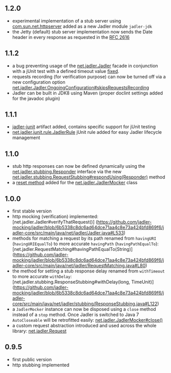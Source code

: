 ## 1.2.0
* experimental implementation of a stub server using [com.sun.net.httpserver](https://docs.oracle.com/javase/6/docs/jre/api/net/httpserver/spec/com/sun/net/httpserver/HttpServer.html) added as a new Jadler module `jadler-jdk`
* the Jetty (default) stub server implementation now sends the Date header in every response as requested in the [RFC 2616](http://www.w3.org/Protocols/rfc2616/rfc2616-sec14.html#sec14.18)

## 1.1.2
* a bug preventing usage of the [net.jadler.Jadler](https://github.com/jadler-mocking/jadler/blob/f2197df3efa1e49e8cb6def08fd8a9a97e826523/jadler-core/src/main/java/net/jadler/Jadler.java) facade in conjunction with a jUnit test with a defined timeout value [fixed](https://github.com/jadler-mocking/jadler/blob/f2197df3efa1e49e8cb6def08fd8a9a97e826523/jadler-core/src/main/java/net/jadler/Jadler.java#L534).
* requests recording (for verification purpose) can now be turned off via a new configuration option [net.jadler.Jadler.OngoingConfiguration#skipsRequestsRecording](https://github.com/jadler-mocking/jadler/blob/352e85badd090cd3be00c8a28a69b69401e01951/jadler-core/src/main/java/net/jadler/Jadler.java#L735)
* Jadler can be built in JDK8 using Maven (proper doclint settings added for the javadoc plugin)

## 1.1.1
* [jadler-junit](https://github.com/jadler-mocking/jadler/blob/42a429ca31ae12c36ed8faf90014c91fa7a1e3c8/jadler-junit/pom.xml) artifact added, contains specific support for jUnit testing
* [net.jadler.junit.rule.JadlerRule](https://github.com/jadler-mocking/jadler/blob/42a429ca31ae12c36ed8faf90014c91fa7a1e3c8/jadler-junit/src/main/java/net/jadler/junit/rule/JadlerRule.java) jUnit rule added for easy Jadler lifecycle management

## 1.1.0
* stub http responses can now be defined dynamically using the [net.jadler.stubbing.Responder](https://github.com/jadler-mocking/jadler/blob/0dff7a0c8cbfd07d5e3f54a5f87f94e1ede021bc/jadler-core/src/main/java/net/jadler/stubbing/Responder.java) interface via the new [net.jadler.stubbing.RequestStubbing#respondUsing(Responder)](https://github.com/jadler-mocking/jadler/blob/0dff7a0c8cbfd07d5e3f54a5f87f94e1ede021bc/jadler-core/src/main/java/net/jadler/stubbing/RequestStubbing.java#L30) method
* a  [reset method](https://github.com/jadler-mocking/jadler/blob/0dff7a0c8cbfd07d5e3f54a5f87f94e1ede021bc/jadler-core/src/main/java/net/jadler/JadlerMocker.java#L356) added for the [net.jadler.JadlerMocker](https://github.com/jadler-mocking/jadler/blob/0dff7a0c8cbfd07d5e3f54a5f87f94e1ede021bc/jadler-core/src/main/java/net/jadler/JadlerMocker.java) class

## 1.0.0
* first stable version
* http mocking (verification) implemented: [net.jadler.Jadler#verifyThatRequest()] (https://github.com/jadler-mocking/jadler/blob/6b5338c8dc6ad64dce71aa4c8e73a424bfd869f6/jadler-core/src/main/java/net/jadler/Jadler.java#L533)
* methods for matching a request by its path renamed from `havingURI` (`havingURIEqualTo`) to more accurate `havingPath` (`havingPathEqualTo`): [net.jadler.RequestMatching#havingPathEqualTo(String)] (https://github.com/jadler-mocking/jadler/blob/6b5338c8dc6ad64dce71aa4c8e73a424bfd869f6/jadler-core/src/main/java/net/jadler/RequestMatching.java#L80)
* the method for setting a stub response delay renamed from `withTimeout` to more accurate `withDelay`: [net.jadler.stubbing.ResponseStubbing#withDelay(long, TimeUnit)] (https://github.com/jadler-mocking/jadler/blob/6b5338c8dc6ad64dce71aa4c8e73a424bfd869f6/jadler-core/src/main/java/net/jadler/stubbing/ResponseStubbing.java#L122)
* a `JadlerMocker` instance can now be disposed using a `close` method instead of a `stop` method. Once Jadler is switched to Java 7 `AutoCloseable` will be retrofitted easily: [net.jadler.JadlerMocker#close()](https://github.com/jadler-mocking/jadler/blob/6b5338c8dc6ad64dce71aa4c8e73a424bfd869f6/jadler-core/src/main/java/net/jadler/JadlerMocker.java#L138)
* a custom request abstraction introduced and used across the whole library: [net.jadler.Request](https://github.com/jadler-mocking/jadler/blob/6b5338c8dc6ad64dce71aa4c8e73a424bfd869f6/jadler-core/src/main/java/net/jadler/Request.java)

## 0.9.5
* first public version
* http stubbing implemented
